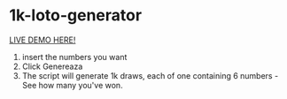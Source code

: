 # 1k-loto-generator
[LIVE DEMO HERE!](https://1k-loto-generator.alexandrunitu.eu/)
1. insert the numbers you want
2. Click Genereaza 
3. The script will generate 1k draws, each of one containing 6 numbers - See how many you've won. 
